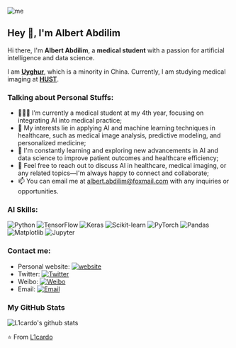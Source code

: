 <!--
<h1 align="center">Hi 👋, I'm Mahmoud Salem Mostafa</h1>
<h3 align="center">Data Scientist</h3>

<h3 align="left">Connect with me:</h3>
<p align="left">
  <a href="https://linkedin.com/in/yourusername" target="_blank" rel="noreferrer"><img src="https://img.icons8.com/color/24/000000/linkedin.png" alt="LinkedIn"/></a>
  <a href="https://twitter.com/yourusername" target="_blank" rel="noreferrer"><img src="https://img.icons8.com/color/24/000000/twitter--v1.png" alt="Twitter"/></a>
  <a href="https://github.com/yourusername" target="_blank" rel="noreferrer"><img src="https://img.icons8.com/ios-glyphs/24/000000/github.png" alt="GitHub"/></a>
  <!-- Add any other social media or professional profiles you want to include 
</p>

**Talking about Personal Stuffs:**

- 👨‍💻 I'm currently participating in AI competitions and Kaggle challenges to sharpen my skills.
- 🌱 I'm currently learning advanced machine learning techniques and diving deeper into neural networks.
- 💬 Ask me about AI and data science concepts or how to approach a machine learning project—I'm always happy to help!
- 📚 I'm an avid reader of AI research papers and enjoy discussing the latest advancements in the field.
- 🎨 In my free time, I enjoy exploring the intersection of AI with art and creativity.
- ⚡️ Fun Fact: I'm also a coffee enthusiast and love experimenting with different brewing methods.


<h3 align="left">Languages and Tools:</h3>
<p align="left">
  <a href="https://www.arduino.cc/" target="_blank" rel="noreferrer"> <img src="https://cdn.worldvectorlogo.com/logos/arduino-1.svg" alt="arduino" width="40" height="40"/> </a>
  <a href="https://aws.amazon.com" target="_blank" rel="noreferrer"> <img src="https://raw.githubusercontent.com/devicons/devicon/master/icons/amazonwebservices/amazonwebservices-original-wordmark.svg" alt="aws" width="40" height="40"/> </a>
  <a href="https://www.cprogramming.com/" target="_blank" rel="noreferrer"> <img src="https://raw.githubusercontent.com/devicons/devicon/master/icons/c/c-original.svg" alt="c" width="40" height="40"/> </a>
  <a href="https://www.djangoproject.com/" target="_blank" rel="noreferrer"> <img src="https://raw.githubusercontent.com/devicons/devicon/master/icons/django/django-original.svg" alt="django" width="40" height="40"/> </a>
  <a href="https://www.docker.com/" target="_blank" rel="noreferrer"> <img src="https://raw.githubusercontent.com/devicons/devicon/master/icons/docker/docker-original-wordmark.svg" alt="docker" width="40" height="40"/> </a>
  <a href="https://flask.palletsprojects.com/" target="_blank" rel="noreferrer"> <img src="https://www.vectorlogo.zone/logos/pocoo_flask/pocoo_flask-icon.svg" alt="flask" width="40" height="40"/> </a>
  <a href="https://git-scm.com/" target="_blank" rel="noreferrer"> <img src="https://www.vectorlogo.zone/logos/git-scm/git-scm-icon.svg" alt="git" width="40" height="40"/> </a>
  <a href="https://hadoop.apache.org/" target="_blank" rel="noreferrer"> <img src="https://www.vectorlogo.zone/logos/apache_hadoop/apache_hadoop-icon.svg" alt="hadoop" width="40" height="40"/> </a>
  <a href="https://www.linux.org/" target="_blank" rel="noreferrer"> <img src="https://raw.githubusercontent.com/devicons/devicon/master/icons/linux/linux-original.svg" alt="linux" width="40" height="40"/> </a>
  <a href="https://www.mathworks.com/" target="_blank" rel="noreferrer"> <img src="https://upload.wikimedia.org/wikipedia/commons/2/21/Matlab_Logo.png" alt="matlab" width="40" height="40"/> </a>
  <a href="https://www.microsoft.com/en-us/sql-server" target="_blank" rel="noreferrer"> <img src="https://www.svgrepo.com/show/303229/microsoft-sql-server-logo.svg" alt="mssql" width="40" height="40"/> </a>
  <a href="https://www.mysql.com/" target="_blank" rel="noreferrer"> <img src="https://raw.githubusercontent.com/devicons/devicon/master/icons/mysql/mysql-original-wordmark.svg" alt="mysql" width="40" height="40"/> </a>
  <a href="https://opencv.org/" target="_blank" rel="noreferrer"> <img src="https://www.vectorlogo.zone/logos/opencv/opencv-icon.svg" alt="opencv" width="40" height="40"/> </a>
  <a href="https://pandas.pydata.org/" target="_blank" rel="noreferrer"> <img src="https://raw.githubusercontent.com/devicons/devicon/2ae2a900d2f041da66e950e4d48052658d850630/icons/pandas/pandas-original.svg" alt="pandas" width="40" height="40"/> </a>
  <a href="https://postman.com" target="_blank" rel="noreferrer"> <img src="https://www.vectorlogo.zone/logos/getpostman/getpostman-icon.svg" alt="postman" width="40" height="40"/> </a>
  <a href="https://pytorch.org/" target="_blank" rel="noreferrer"> <img src="https://www.vectorlogo.zone/logos/pytorch/pytorch-icon.svg" alt="pytorch" width="40" height="40"/> </a>
  <a href="https://scikit-learn.org/" target="_blank" rel="noreferrer"> <img src="https://upload.wikimedia.org/wikipedia/commons/0/05/Scikit_learn_logo_small.svg" alt="scikit_learn" width="40" height="40"/> </a>
  <a href="https://seaborn.pydata.org/" target="_blank" rel="noreferrer"> <img src="https://seaborn.pydata.org/_images/logo-mark-lightbg.svg" alt="seaborn" width="40" height="40"/> </a>
  <a href="https://www.selenium.dev" target="_blank" rel="noreferrer"> <img src="https://raw.githubusercontent.com/detain/svg-logos/780f25886640cef088af994181646db2f6b1a3f8/svg/selenium-logo.svg" alt="selenium" width="40" height="40"/> </a>
  <a href="https://www.tensorflow.org" target="_blank" rel="noreferrer"> <img src="https://www.vectorlogo.zone/logos/tensorflow/tensorflow-icon.svg" alt="tensorflow" width="40" height="40"/> </a>
</p>
-->
![me](https://github.com/L1cardo/L1cardo/raw/master/assets/me.gif)

## Hey 👋, I'm Albert Abdilim

Hi there, I'm **Albert Abdilim**, a **medical student** with a passion for artificial intelligence and data science.

I am **[Uyghur](https://en.wikipedia.org/wiki/Uyghurs)**, which is a minority in China. Currently, I am studying medical imaging at **[HUST](http://english.hust.edu.cn/)**.

### Talking about Personal Stuffs:

- 👨🏽‍💻 I’m currently a medical student at my 4th year, focusing on integrating AI into medical practice;
- 🤖 My interests lie in applying AI and machine learning techniques in healthcare, such as medical image analysis, predictive modeling, and personalized medicine;
- 🧠 I'm constantly learning and exploring new advancements in AI and data science to improve patient outcomes and healthcare efficiency;
- 💬 Feel free to reach out to discuss AI in healthcare, medical imaging, or any related topics—I'm always happy to connect and collaborate;
- 📫 You can email me at albert.abdilim@foxmail.com with any inquiries or opportunities.

### AI Skills:

![Python](https://img.shields.io/badge/Python-3776AB?style=flat-square&logo=Python&logoColor=white)
![TensorFlow](https://img.shields.io/badge/TensorFlow-FF6F00?style=flat-square&logo=TensorFlow&logoColor=white)
![Keras](https://img.shields.io/badge/Keras-D00000?style=flat-square&logo=Keras&logoColor=white)
![Scikit-learn](https://img.shields.io/badge/Scikit_learn-F7931E?style=flat-square&logo=scikit-learn&logoColor=white)
![PyTorch](https://img.shields.io/badge/PyTorch-EE4C2C?style=flat-square&logo=PyTorch&logoColor=white)
![Pandas](https://img.shields.io/badge/Pandas-150458?style=flat-square&logo=pandas&logoColor=white)
![Matplotlib](https://img.shields.io/badge/Matplotlib-3776AB?style=flat-square&logo=Python&logoColor=white)
![Jupyter](https://img.shields.io/badge/Jupyter-F37626?style=flat-square&logo=Jupyter&logoColor=white)

### Contact me:

- Personal website: [![website](https://img.shields.io/badge/https://licardo.cn-3693F3?style=flat-square&logo=icloud&logoColor=white)](https://licardo.cn)
- Twitter: [![Twitter](https://img.shields.io/badge/@AlbertAbdilim-1DA1F2?style=flat-square&logo=twitter&logoColor=white)](https://twitter.com/AlbertAbdilim)
- Weibo: [![Weibo](https://img.shields.io/badge/@Albert__Abdilim-E6162D?style=flat-square&logo=sina-weibo&logoColor=white)](https://weibo.com/1935602951)
- Email: [![Email](https://img.shields.io/badge/albert.abdilim@foxmail.com-D14836?style=flat-square&logo=gmail&logoColor=white)](mailto:albert.abdilim@foxmail.com)

### My GitHub Stats

![L1cardo's github stats](https://github-readme-stats.vercel.app/api?username=L1cardo&show_icons=true)

⭐️ From [L1cardo](https://github.com/L1cardo)

